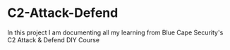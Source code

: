 # C2-Attack-Defend
In this project I am documenting all my learning from Blue Cape Security's C2 Attack &amp; Defend DIY Course

